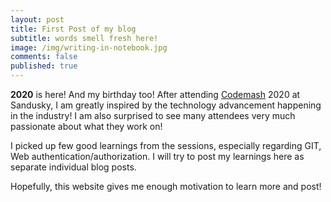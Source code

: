 ```yaml
---
layout: post
title: First Post of my blog
subtitle: words smell fresh here!
image: /img/writing-in-notebook.jpg
comments: false
published: true
---
```

**2020** is here! And my birthday too!
After attending [Codemash](https://www.codemash.org/) 2020 at Sandusky, I am greatly inspired by the technology advancement happening in the industry! I am also surprised to see many attendees very much passionate about what they work on!

I picked up few good learnings from the sessions, especially regarding GIT, Web authentication/authorization. I will try to post my learnings here as separate individual blog posts.

Hopefully, this website gives me enough motivation to learn more and post!
